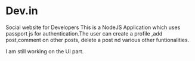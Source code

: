 # Dev.in
Social website for Developers
This is a NodeJS Application which uses passport js for authentication.The user can create a profile ,add post,comment on other posts, delete a post nd various other funtionalities.

I am still working on the UI part.


